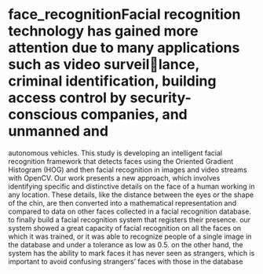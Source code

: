 # face_recognitionFacial recognition technology has gained more attention due to many applications such as video surveillance, criminal identification, building access control by security-conscious companies, and unmanned and
autonomous vehicles. This study is developing an intelligent facial recognition framework that detects faces
using the Oriented Gradient Histogram (HOG) and then facial recognition in images and video streams with
OpenCV. Our work presents a new approach, which involves identifying specific and distinctive details on
the face of a human working in any location. These details, like the distance between the eyes or the shape
of the chin, are then converted into a mathematical representation and compared to data on other faces
collected in a facial recognition database. to finally build a facial recognition system that registers their
presence. our system showed a great capacity of facial recognition on all the faces on which it was trained,
or it was able to recognize people of a single image in the database and under a tolerance as low as 0.5. on
the other hand, the system has the ability to mark faces it has never seen as strangers, which is important
to avoid confusing strangers’ faces with those in the database
